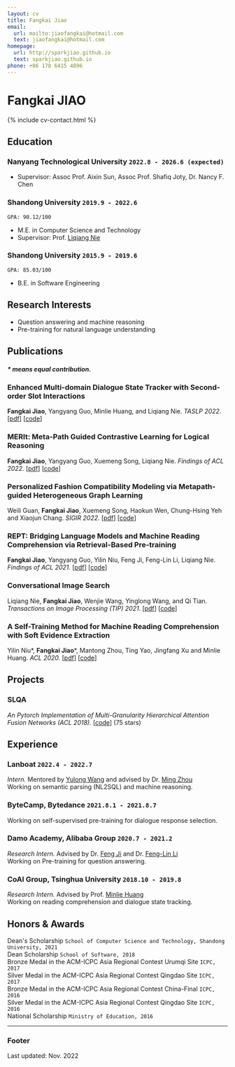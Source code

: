 ```yaml
---
layout: cv
title: Fangkai Jiao
email:
  url: mailto:jiaofangkai@hotmail.com
  text: jiaofangkai@hotmail.com
homepage:
  url: http://sparkjiao.github.io
  text: sparkjiao.github.io
phone: +86 178 6415 4896
---
```


# Fangkai JIAO

<!--
include contact information from the front matter
Supported arguments:
    - homepage: url, text
    - phone
    - email
-->

{% include cv-contact.html %}

## **Education**

### Nanyang Technological University `2022.8 - 2026.6 (expected)`

- Supervisor: Assoc Prof. Aixin Sun, Assoc Prof. Shafiq Joty, Dr. Nancy F. Chen 

### Shandong University `2019.9 - 2022.6`

```
GPA: 90.12/100
```

- M.E. in Computer Science and Technology
- Supervisor: Prof. [Liqiang Nie](https://liqiangnie.github.io/)

### Shandong University `2015.9 - 2019.6`

```
GPA: 85.03/100
```

- B.E. in Software Engineering

## **Research Interests**

- Question answering and machine reasoning
- Pre-training for natural language understanding

## **Publications**
<!-- <font size=2>* means equal contribution.</font> -->
##### \* means equal contribution.


### **Enhanced Multi-domain Dialogue State Tracker with Second-order Slot Interactions**  
**Fangkai Jiao**, Yangyang Guo, Minlie Huang, and Liqiang Nie. _TASLP 2022._  
[[pdf]()]
[[code]()]


### **MERIt: Meta-Path Guided Contrastive Learning for Logical Reasoning**
**Fangkai Jiao**, Yangyang Guo, Xuemeng Song, Liqiang Nie. _Findings of ACL 2022._
[[pdf](https://arxiv.org/abs/2203.00357)]
[[code](https://github.com/SparkJiao/MERIt)]  
<!-- * The motivation of this work is to improve the generalization of neural logical reasoning models by devising task-oriented pre-training.   -->
<!-- * I complete almost all parts of this work. The other co-authors help me polish the paper writing.   -->
<!-- * Our system achieves new state-of-art performance on both [ReClor](https://eval.ai/web/challenges/challenge-page/503/leaderboard/1347) and LogiQA.   -->

### **Personalized Fashion Compatibility Modeling via Metapath-guided Heterogeneous Graph Learning**  
Weili Guan, **Fangkai Jiao**, Xuemeng Song, Haokun Wen, Chung-Hsing Yeh and Xiaojun Chang. _SIGIR 2022._
[[pdf](http://jiaofangkai.com/files/sigir2022-camera-ready.pdf)]
[[code](https://github.com/SparkJiao/MG-PFCM_outfit_rec)]


### **REPT: Bridging Language Models and Machine Reading Comprehension via Retrieval-Based Pre-training**
**Fangkai Jiao**, Yangyang Guo, Yilin Niu, Feng Ji, Feng-Lin Li, Liqiang Nie. _Findings of ACL 2021._
[[pdf](https://arxiv.org/pdf/2105.04201.pdf)]
[[code](https://github.com/SparkJiao/Retrieval-based-Pre-training-for-Machine-Reading-Comprehension)]  
<!-- * The motivation of this work is to alleviate the data hungry problem of machinea reading comprehension system.    -->
<!-- * We propose a retrieval-based pre-training method, including two pretext tasks, namely surrounding sentences prediction and retrieval-based masked language modeling, to augment the pre-trained language models with the ability of evidence extraction.    -->
<!-- - Our pre-training method has achieved substantial improvements over strong baselines on five reading comprehension benchmarks.   -->
<!-- * I am reponsible for almost all of the work and the other co-authors give me valuable suggestions about the paper writing.    -->


### **Conversational Image Search**
Liqiang Nie, **Fangkai Jiao**, Wenjie Wang, Yinglong Wang, and Qi Tian. _Transactions on Image Processing (TIP) 2021_.
[[pdf](https://ieeexplore.ieee.org/document/9528996)]
[[code](https://github.com/SparkJiao/LARCH)]  
<!-- * Existing works have overlooked the (1) the session structure in the conversational query, and (2) the multiform knowledge.   -->
<!-- * We devise a novel contextual image search scheme, LARCH, to facilitate conversational image search.  -->
<!-- * Besides, we construct a augmented dataset based on MMD to facilitate future research.   -->
<!-- * The main idea comes from Prof. Nie and Wenjie Wang. I have proposed several improvements to it, including: (1) increasing the edges of the constructed graph, (2) considering the session-related knowledge, and (3) introducing the gate mechanism.   -->
<!-- * In addition to the above suggestions, my main contributions to this work include system implemetation, experiments, the paper writing of methodology, dataset and experiments.    -->

### **A Self-Training Method for Machine Reading Comprehension with Soft Evidence Extraction**

Yilin Niu\*, **Fangkai Jiao**\*, Mantong Zhou, Ting Yao, Jingfang Xu and Minlie Huang. _ACL 2020._
[[pdf](https://arxiv.org/pdf/2005.05189.pdf)]
[[code](https://github.com/SparkJiao/Self-Training-MRC)]  
<!-- * The motivation of this study is that manually annotating the evidence in a paragraph for reading comprehension is expensive.     -->
<!-- * In this work, we propose a self-training method to supervise the evidence extractor with auto-generated evidence labels.     -->
<!-- * Our method achieves significant improvements on seven datasets over three MRC tasks.   -->
<!-- * My contributions in this work include the discussion of the idea, system implementation, all the experiments except those conducted on Quasar-T, and the paper writing of methodology.   -->


## **Projects**

### SLQA

*An Pytorch Implementation of Multi-Granularity Hierarchical Attention Fusion Networks (ACL 2018).* [[code](https://github.com/SparkJiao/SLQA)] (75 stars)

## **Experience**

### Lanboat `2022.4 - 2022.7`
_Intern._   Mentored by [Yulong Wang](https://github.com/Ag2S1) and advised by Dr. [Ming Zhou](https://scholar.google.co.jp/citations?user=a0w5c0gAAAAJ&hl=en)  
Working on semantic parsing (NL2SQL) and machine reasoning.

### ByteCamp, Bytedance `2021.8.1 - 2021.8.7`
Working on self-supervised pre-training for dialogue response selection.

### Damo Academy, Alibaba Group `2020.7 - 2021.2`
_Research Intern._   Advised by Dr. [Feng Ji](http://scholar.google.com/citations?user=BxWZ-ZgAAAAJ&hl=zh-CN) and Dr. [Feng-Lin Li](http://scholar.google.it/citations?user=xo_dfnMAAAAJ&hl=en)  
Working on Pre-training for question answering.

### CoAI Group, Tsinghua University `2018.10 - 2019.8`

_Research Intern._   Advised by Prof. [Minlie Huang](http://coai.cs.tsinghua.edu.cn/hml)  
Working on reading comprehension and dialogue state tracking.

## **Honors & Awards**

Dean's Scholarship `School of Computer Science and Technology, Shandong University, 2021` <br>
Dean Scholarship `School of Software, 2018` <br>
Bronze Medal in the ACM-ICPC Asia Regional Contest Urumqi Site `ICPC, 2017` <br>
Silver Medal in the ACM-ICPC Asia Regional Contest Qingdao Site `ICPC, 2017` <br>
Bronze Medal in the ACM-ICPC Asia Regional Contest China-Final `ICPC, 2016` <br>
Silver Medal in the ACM-ICPC Asia Regional Contest Qingdao Site `ICPC, 2016` <br>
National Scholarship `Ministry of Education, 2016` <br>

---

### Footer

Last updated: Nov. 2022
